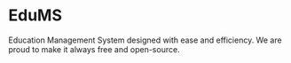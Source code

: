 # EduMS
Education Management System designed with ease and efficiency. We are proud to make it always free and open-source.
